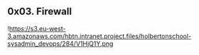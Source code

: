 ## 0x03. Firewall

!https://s3.eu-west-3.amazonaws.com/hbtn.intranet.project.files/holbertonschool-sysadmin_devops/284/V1HjQ1Y.png